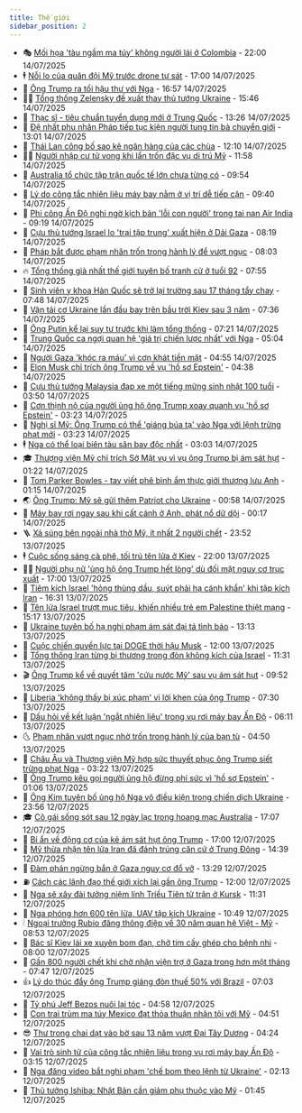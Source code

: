 ```yaml
---
title: Thế giới
sidebar_position: 2
---
```


<!-- vnexpress-the-gioi:START -->
- 🎭 [Mối họa &#39;tàu ngầm ma túy&#39; không người lái ở Colombia](https://vnexpress.net/moi-hoa-tau-ngam-ma-tuy-khong-nguoi-lai-o-colombia-4913880.html) - 22:00 14/07/2025
- 🕴 [Nỗi lo của quân đội Mỹ trước drone tự sát](https://vnexpress.net/noi-lo-cua-quan-doi-my-truoc-drone-tu-sat-4912745.html) - 17:00 14/07/2025
- 🤭 [Ông Trump ra tối hậu thư với Nga](https://vnexpress.net/ong-trump-ra-toi-hau-thu-voi-nga-4914287.html) - 16:57 14/07/2025
- 🧑‍💻 [Tổng thống Zelensky đề xuất thay thủ tướng Ukraine](https://vnexpress.net/tong-thong-zelensky-de-xuat-thay-thu-tuong-ukraine-4914269.html) - 15:46 14/07/2025
- 🦏 [Thạc sĩ - tiêu chuẩn tuyển dụng mới ở Trung Quốc](https://vnexpress.net/thac-si-tieu-chuan-tuyen-dung-moi-o-trung-quoc-4914117.html) - 13:26 14/07/2025
- 🦒 [Đệ nhất phu nhân Pháp tiếp tục kiện người tung tin bà chuyển giới](https://vnexpress.net/de-nhat-phu-nhan-phap-tiep-tuc-kien-nguoi-tung-tin-ba-chuyen-gioi-4914236.html) - 13:01 14/07/2025
- 🌈 [Thái Lan công bố sao kê ngân hàng của các chùa](https://vnexpress.net/thai-lan-cong-bo-sao-ke-ngan-hang-cua-cac-chua-4914125.html) - 12:10 14/07/2025
- 🧑‍🏫 [Người nhập cư tử vong khi lẩn trốn đặc vụ di trú Mỹ](https://vnexpress.net/nguoi-nhap-cu-tu-vong-khi-lan-tron-dac-vu-di-tru-my-4913935.html) - 11:58 14/07/2025
- 🐲 [Australia tổ chức tập trận quốc tế lớn chưa từng có](https://vnexpress.net/australia-to-chuc-tap-tran-quoc-te-lon-chua-tung-co-4914104.html) - 09:54 14/07/2025
- 🦒 [Lý do công tắc nhiên liệu máy bay nằm ở vị trí dễ tiếp cận](https://vnexpress.net/ly-do-cong-tac-nhien-lieu-may-bay-nam-o-vi-tri-de-tiep-can-4913911.html) - 09:40 14/07/2025
- 🐻 [Phi công Ấn Độ nghi ngờ kịch bản &#39;lỗi con người&#39; trong tai nạn Air India](https://vnexpress.net/phi-cong-an-do-nghi-ngo-kich-ban-loi-con-nguoi-trong-tai-nan-air-india-4914114.html) - 09:19 14/07/2025
- 🚀 [Cựu thủ tướng Israel lo &#39;trại tập trung&#39; xuất hiện ở Dải Gaza](https://vnexpress.net/cuu-thu-tuong-israel-lo-trai-tap-trung-xuat-hien-o-dai-gaza-4913941.html) - 08:19 14/07/2025
- 🥰 [Pháp bắt được phạm nhân trốn trong hành lý để vượt ngục](https://vnexpress.net/phap-bat-duoc-pham-nhan-tron-trong-hanh-ly-de-vuot-nguc-4914046.html) - 08:03 14/07/2025
- 🔥 [Tổng thống già nhất thế giới tuyên bố tranh cử ở tuổi 92](https://vnexpress.net/tong-thong-gia-nhat-the-gioi-tuyen-bo-tranh-cu-o-tuoi-92-4914055.html) - 07:55 14/07/2025
- 🥳 [Sinh viên y khoa Hàn Quốc sẽ trở lại trường sau 17 tháng tẩy chay](https://vnexpress.net/sinh-vien-y-khoa-han-quoc-se-tro-lai-truong-sau-17-thang-tay-chay-4913964.html) - 07:48 14/07/2025
- 💼 [Vận tải cơ Ukraine lần đầu bay trên bầu trời Kiev sau 3 năm](https://vnexpress.net/van-tai-co-ukraine-lan-dau-bay-tren-bau-troi-kiev-sau-3-nam-4913897.html) - 07:36 14/07/2025
- 🤡 [Ông Putin kể lại suy tư trước khi làm tổng thống](https://vnexpress.net/ong-putin-ke-lai-suy-tu-truoc-khi-lam-tong-thong-4913976.html) - 07:21 14/07/2025
- 🌁 [Trung Quốc ca ngợi quan hệ &#39;giá trị chiến lược nhất&#39; với Nga](https://vnexpress.net/trung-quoc-ca-ngoi-quan-he-gia-tri-chien-luoc-nhat-voi-nga-4913936.html) - 05:04 14/07/2025
- 🤩 [Người Gaza &#39;khóc ra máu&#39; vì cơn khát tiền mặt](https://vnexpress.net/nguoi-gaza-khoc-ra-mau-vi-con-khat-tien-mat-4913007.html) - 04:55 14/07/2025
- 🎉 [Elon Musk chỉ trích ông Trump về vụ &#39;hồ sơ Epstein&#39;](https://vnexpress.net/elon-musk-chi-trich-ong-trump-ve-vu-ho-so-epstein-4913884.html) - 04:38 14/07/2025
- 🎉 [Cựu thủ tướng Malaysia đạp xe một tiếng mừng sinh nhật 100 tuổi](https://vnexpress.net/cuu-thu-tuong-malaysia-dap-xe-mot-tieng-mung-sinh-nhat-100-tuoi-4913797.html) - 03:50 14/07/2025
- 🌁 [Cơn thịnh nộ của người ủng hộ ông Trump xoay quanh vụ &#39;hồ sơ Epstein&#39;](https://vnexpress.net/con-thinh-no-cua-nguoi-ung-ho-ong-trump-xoay-quanh-vu-ho-so-epstein-4912787.html) - 03:23 14/07/2025
- 🌊 [Nghị sĩ Mỹ: Ông Trump có thể &#39;giáng búa tạ&#39; vào Nga với lệnh trừng phạt mới](https://vnexpress.net/nghi-si-my-ong-trump-co-the-giang-bua-ta-vao-nga-voi-lenh-trung-phat-moi-4913809.html) - 03:23 14/07/2025
- 🕴 [Nga có thể loại biên tàu sân bay độc nhất](https://vnexpress.net/nga-co-the-loai-bien-tau-san-bay-doc-nhat-4913851.html) - 03:03 14/07/2025
- 🎓 [Thượng viện Mỹ chỉ trích Sở Mật vụ vì vụ ông Trump bị ám sát hụt](https://vnexpress.net/thuong-vien-my-chi-trich-so-mat-vu-vi-vu-ong-trump-bi-am-sat-hut-4913778.html) - 01:22 14/07/2025
- 🦩 [Tom Parker Bowles - tay viết phê bình ẩm thực giới thượng lưu Anh](https://vnexpress.net/tom-parker-bowles-tay-viet-phe-binh-am-thuc-gioi-thuong-luu-anh-4913793.html) - 01:15 14/07/2025
- 🌏 [Ông Trump: Mỹ sẽ gửi thêm Patriot cho Ukraine](https://vnexpress.net/ong-trump-my-se-gui-them-patriot-cho-ukraine-4913763.html) - 00:58 14/07/2025
- 🌋 [Máy bay rơi ngay sau khi cất cánh ở Anh, phát nổ dữ dội](https://vnexpress.net/may-bay-roi-ngay-sau-khi-cat-canh-o-anh-phat-no-du-doi-4913764.html) - 00:17 14/07/2025
- 🪜 [Xả súng bên ngoài nhà thờ Mỹ, ít nhất 2 người chết](https://vnexpress.net/xa-sung-ben-ngoai-nha-tho-my-it-nhat-2-nguoi-chet-4913756.html) - 23:52 13/07/2025
- 🕴 [Cuộc sống sáng cà phê, tối trú tên lửa ở Kiev](https://vnexpress.net/cuoc-song-sang-ca-phe-toi-tru-ten-lua-o-kiev-4913123.html) - 22:00 13/07/2025
- 🧑‍🏫 [Người phụ nữ &#39;ủng hộ ông Trump hết lòng&#39; dù đối mặt nguy cơ trục xuất](https://vnexpress.net/nguoi-phu-nu-ung-ho-ong-trump-het-long-du-doi-mat-nguy-co-truc-xuat-4912279.html) - 17:00 13/07/2025
- 🌮 [Tiêm kích Israel &#39;hỏng thùng dầu, suýt phải hạ cánh khẩn&#39; khi tập kích Iran](https://vnexpress.net/tiem-kich-israel-hong-thung-dau-suyt-phai-ha-canh-khan-khi-tap-kich-iran-4913721.html) - 16:31 13/07/2025
- 🚦 [Tên lửa Israel trượt mục tiêu, khiến nhiều trẻ em Palestine thiệt mạng](https://vnexpress.net/ten-lua-israel-truot-muc-tieu-khien-nhieu-tre-em-palestine-thiet-mang-4913728.html) - 15:17 13/07/2025
- 💫 [Ukraine tuyên bố hạ nghi phạm ám sát đại tá tình báo](https://vnexpress.net/ukraine-tuyen-bo-ha-nghi-pham-am-sat-dai-ta-tinh-bao-4913713.html) - 13:13 13/07/2025
- 🤡 [Cuộc chiến quyền lực tại DOGE thời hậu Musk](https://vnexpress.net/cuoc-chien-quyen-luc-tai-doge-thoi-hau-musk-4912236.html) - 12:00 13/07/2025
- 🦣 [Tổng thống Iran từng bị thương trong đòn không kích của Israel](https://vnexpress.net/tong-thong-iran-tung-bi-thuong-trong-don-khong-kich-cua-israel-4913704.html) - 11:31 13/07/2025
- 🎬 [Ông Trump kể về quyết tâm &#39;cứu nước Mỹ&#39; sau vụ ám sát hụt](https://vnexpress.net/ong-trump-ke-ve-quyet-tam-cuu-nuoc-my-sau-vu-am-sat-hut-4913666.html) - 09:52 13/07/2025
- 🎉 [Liberia &#39;không thấy bị xúc phạm&#39; vì lời khen của ông Trump](https://vnexpress.net/liberia-khong-thay-bi-xuc-pham-vi-loi-khen-cua-ong-trump-4913650.html) - 07:30 13/07/2025
- 🎡 [Dấu hỏi về kết luận &#39;ngắt nhiên liệu&#39; trong vụ rơi máy bay Ấn Độ](https://vnexpress.net/dau-hoi-ve-ket-luan-ngat-nhien-lieu-trong-vu-roi-may-bay-an-do-4913577.html) - 06:11 13/07/2025
- 🌜 [Phạm nhân vượt ngục nhờ trốn trong hành lý của bạn tù](https://vnexpress.net/pham-nhan-vuot-nguc-nho-tron-trong-hanh-ly-cua-ban-tu-4913619.html) - 04:50 13/07/2025
- 🎡 [Châu Âu và Thượng viện Mỹ hợp sức thuyết phục ông Trump siết trừng phạt Nga](https://vnexpress.net/chau-au-va-thuong-vien-my-hop-suc-thuyet-phuc-ong-trump-siet-trung-phat-nga-4912990.html) - 03:22 13/07/2025
- 🤗 [Ông Trump kêu gọi người ủng hộ đừng phí sức vì &#39;hồ sơ Epstein&#39;](https://vnexpress.net/ong-trump-keu-goi-nguoi-ung-ho-dung-phi-suc-vi-ho-so-epstein-4913562.html) - 01:06 13/07/2025
- 🦩 [Ông Kim tuyên bố ủng hộ Nga vô điều kiện trong chiến dịch Ukraine](https://vnexpress.net/ong-kim-tuyen-bo-ung-ho-nga-vo-dieu-kien-trong-chien-dich-ukraine-4913560.html) - 23:56 12/07/2025
- 🎓 [Cô gái sống sót sau 12 ngày lạc trong hoang mạc Australia](https://vnexpress.net/co-gai-song-sot-sau-12-ngay-lac-trong-hoang-mac-australia-4913539.html) - 17:07 12/07/2025
- 🌁 [Bí ẩn về động cơ của kẻ ám sát hụt ông Trump](https://vnexpress.net/bi-an-ve-dong-co-cua-ke-am-sat-hut-ong-trump-4913320.html) - 17:00 12/07/2025
- 🤩 [Mỹ thừa nhận tên lửa Iran đã đánh trúng căn cứ ở Trung Đông](https://vnexpress.net/my-thua-nhan-ten-lua-iran-da-danh-trung-can-cu-o-trung-dong-4913512.html) - 14:39 12/07/2025
- 👹 [Đàm phán ngừng bắn ở Gaza nguy cơ đổ vỡ](https://vnexpress.net/dam-phan-ngung-ban-o-gaza-nguy-co-do-vo-4913506.html) - 13:29 12/07/2025
- ⛽️ [Cách các lãnh đạo thế giới xích lại gần ông Trump](https://vnexpress.net/cach-cac-lanh-dao-the-gioi-xich-lai-gan-ong-trump-4913294.html) - 12:00 12/07/2025
- 🚀 [Nga sẽ xây đài tưởng niệm lính Triều Tiên tử trận ở Kursk](https://vnexpress.net/nga-se-xay-dai-tuong-niem-linh-trieu-tien-tu-tran-o-kursk-4913479.html) - 11:31 12/07/2025
- 🎡 [Nga phóng hơn 600 tên lửa, UAV tập kích Ukraine](https://vnexpress.net/nga-phong-hon-600-ten-lua-uav-tap-kich-ukraine-4913458.html) - 10:49 12/07/2025
- 🕯 [Ngoại trưởng Rubio đăng thông điệp về 30 năm quan hệ Việt - Mỹ](https://vnexpress.net/ngoai-truong-rubio-dang-thong-diep-ve-30-nam-quan-he-viet-my-4913440.html) - 08:53 12/07/2025
- 🐻 [Bác sĩ Kiev lái xe xuyên bom đạn, chở tim cấy ghép cho bệnh nhi](https://vnexpress.net/bac-si-kiev-lai-xe-xuyen-bom-dan-cho-tim-cay-ghep-cho-benh-nhi-4913321.html) - 08:00 12/07/2025
- 🚦 [Gần 800 người chết khi chờ nhận viện trợ ở Gaza trong hơn một tháng](https://vnexpress.net/gan-800-nguoi-chet-khi-cho-nhan-vien-tro-o-gaza-trong-hon-mot-thang-4913436.html) - 07:47 12/07/2025
- 👍 [Lý do thúc đẩy ông Trump giáng đòn thuế 50% với Brazil](https://vnexpress.net/ly-do-thuc-day-ong-trump-giang-don-thue-50-voi-brazil-4913246.html) - 07:03 12/07/2025
- 🚀 [Tỷ phú Jeff Bezos nuôi lại tóc](https://vnexpress.net/ty-phu-jeff-bezos-nuoi-lai-toc-4913384.html) - 04:58 12/07/2025
- 🌮 [Con trai trùm ma túy Mexico đạt thỏa thuận nhận tội với Mỹ](https://vnexpress.net/con-trai-trum-ma-tuy-mexico-dat-thoa-thuan-nhan-toi-voi-my-4913367.html) - 04:51 12/07/2025
- 😎 [Thư trong chai dạt vào bờ sau 13 năm vượt Đại Tây Dương](https://vnexpress.net/thu-trong-chai-dat-vao-bo-sau-13-nam-vuot-dai-tay-duong-4913340.html) - 04:24 12/07/2025
- 🐲 [Vai trò sinh tử của công tắc nhiên liệu trong vụ rơi máy bay Ấn Độ](https://vnexpress.net/vai-tro-sinh-tu-cua-cong-tac-nhien-lieu-trong-vu-roi-may-bay-an-do-4913346.html) - 03:15 12/07/2025
- 💫 [Nga đăng video bắt nghi phạm &#39;chế bom theo lệnh từ Ukraine&#39;](https://vnexpress.net/nga-dang-video-bat-nghi-pham-che-bom-theo-lenh-tu-ukraine-4913299.html) - 02:13 12/07/2025
- 👀 [Thủ tướng Ishiba: Nhật Bản cần giảm phụ thuộc vào Mỹ](https://vnexpress.net/thu-tuong-ishiba-nhat-ban-can-giam-phu-thuoc-vao-my-4913285.html) - 01:45 12/07/2025<!-- vnexpress-the-gioi:END -->